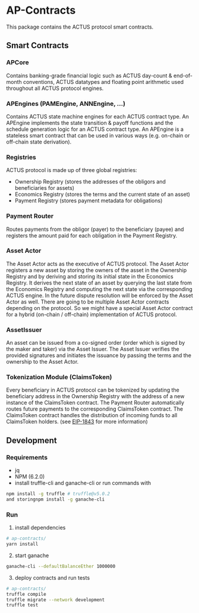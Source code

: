 # AP-Contracts

This package contains the ACTUS protocol smart contracts.

## Smart Contracts

### APCore
Contains banking-grade financial logic such as ACTUS day-count & end-of-month conventions, ACTUS datatypes and floating point arithmetic used throughout all ACTUS protocol engines. 

### APEngines (PAMEngine, ANNEngine, ...)
Contains ACTUS state machine engines for each ACTUS contract type. An APEngine implements the state transition & payoff functions and the schedule generation logic for an ACTUS contract type. An APEngine is a stateless smart contract that can be used in various ways (e.g. on-chain or off-chain state derivation).

### Registries
ACTUS protocol is made up of three global registries:
- Ownership Registry (stores the addresses of the obligors and beneficiaries for assets)
- Economics Registry (stores the terms and the current state of an asset)
- Payment Registry (stores payment metadata for obligations)

### Payment Router
Routes payments from the obligor (payer) to the beneficiary (payee) and registers the amount paid for each obligation in the Payment Registry.

### Asset Actor
The Asset Actor acts as the executive of ACTUS protocol. The Asset Actor registers a new asset by storing the owners of the asset in the Ownership Registry and by deriving and storing its initial state in the Economics Registry. 
It derives the next state of an asset by querying the last state from the Economics Registry and computing the next state via the corresponding ACTUS engine. In the future dispute resolution will be enforced by the Asset Actor as well. 
There are going to be multiple Asset Actor contracts depending on the protocol. So we might have a special Asset Actor contract for a hybrid (on-chain / off-chain) implementation of ACTUS protocol.

### AssetIssuer
An asset can be issued from a co-signed order (order which is signed by the maker and taker) via the Asset Issuer. The Asset Issuer verifies the provided signatures and initiates the issuance by passing the terms and the ownership to the Asset Actor.

### Tokenization Module (ClaimsToken)
Every beneficiary in ACTUS protocol can be tokenized by updating the beneficiary address in the Ownership Registry with the address of a new instance of the ClaimsToken contract. The Payment Router automatically routes future payments to the corresponding ClaimsToken contract. The ClaimsToken contract handles the distribution of incoming funds to all ClaimsToken holders. (see [EIP-1843](https://github.com/ethereum/EIPs/issues/1843) for more information)

## Development

### Requirements
- jq
- NPM (6.2.0)
- install truffle-cli and ganache-cli or run commands with 
```sh
npm install -g truffle # truffle@v5.0.2
and storingnpm install -g ganache-cli
```

### Run
1. install dependencies
```sh
# ap-contracts/
yarn install
```

2. start ganache
```sh
ganache-cli --defaultBalanceEther 1000000
```

3. deploy contracts and run tests
```sh
# ap-contracts/
truffle compile
truffle migrate --network development
truffle test
```

